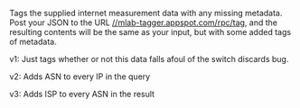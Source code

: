 Tags the supplied internet measurement data with any missing metadata.  Post your JSON to the URL [//mlab-tagger.appspot.com/rpc/tag](//mlab-tagger.appspot.com/rpc/tag), and the resulting contents will be the same as your input, but with some added tags of metadata.

v1: Just tags whether or not this data falls afoul of the switch discards bug.

v2: Adds ASN to every IP in the query

v3: Adds ISP to every ASN in the result
